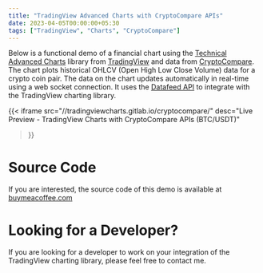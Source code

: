 ```yaml
---
title: "TradingView Advanced Charts with CryptoCompare APIs"
date: 2023-04-05T00:00:00+05:30
tags: ["TradingView", "Charts", "CryptoCompare"]
---
```


Below is a functional demo of a financial chart using the [Technical Advanced Charts](https://in.tradingview.com/advanced-charts/) library from [TradingView](https://www.tradingview.com/) and data from [CryptoCompare](https://developers.cryptocompare.com/). The chart plots historical OHLCV (Open High Low Close Volume) data for a crypto coin pair. The data on the chart updates automatically in real-time using a web socket connection. It uses the [Datafeed API](https://www.tradingview.com/charting-library-docs/latest/connecting_data/Datafeed-API) to integrate with the TradingView charting library.

{{< iframe 
    src="//tradingviewcharts.gitlab.io/cryptocompare/"
    desc="Live Preview - TradingView Charts with CryptoCompare APIs (BTC/USDT)"
>}}

# Source Code
If you are interested, the source code of this demo is available at [buymeacoffee.com](https://www.buymeacoffee.com/abskmj/e/39007)

# Looking for a Developer?
If you are looking for a developer to work on your integration of the TradingView charting library, please feel free to contact me.
